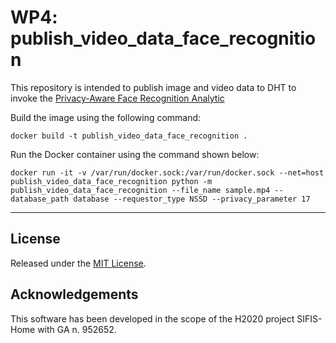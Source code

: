 # WP4: publish_video_data_face_recognition
This repository is intended to publish image and video data to DHT to invoke the [Privacy-Aware Face Recognition Analytic](https://github.com/sifis-home/flask_private_deepface)

Build the image using the following command:

`docker build -t publish_video_data_face_recognition .`

Run the Docker container using the command shown below:

`docker run -it -v /var/run/docker.sock:/var/run/docker.sock --net=host publish_video_data_face_recognition python -m publish_video_data_face_recognition --file_name sample.mp4 --database_path database --requestor_type NSSD --privacy_parameter 17`

---
## License

Released under the [MIT License](LICENSE).

## Acknowledgements

This software has been developed in the scope of the H2020 project SIFIS-Home with GA n. 952652.
